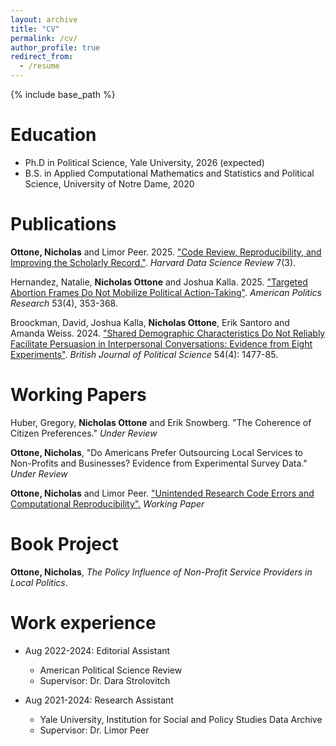 ```yaml
---
layout: archive
title: "CV"
permalink: /cv/
author_profile: true
redirect_from:
  - /resume
---
```


{% include base_path %}

Education
======
* Ph.D in Political Science, Yale University, 2026 (expected)
* B.S. in Applied Computational Mathematics and Statistics and Political Science, University of Notre Dame, 2020

Publications
======
**Ottone, Nicholas** and Limor Peer. 2025. ["Code Review, Reproducibility, and Improving the Scholarly Record."](https://hdsr.mitpress.mit.edu/pub/suy0nbh5/release/1?readingCollection=2472e026). *Harvard Data Science Review* 7(3).

Hernandez, Natalie, **Nicholas Ottone** and Joshua Kalla. 2025. ["Targeted Abortion Frames Do Not Mobilize Political Action-Taking"](https://journals.sagepub.com/doi/full/10.1177/1532673X251324137). *American Politics Research* 53(4), 353-368.

Broockman, David, Joshua Kalla, **Nicholas Ottone**, Erik Santoro and Amanda Weiss. 2024. ["Shared Demographic Characteristics Do Not Reliably Facilitate Persuasion in Interpersonal Conversations: Evidence from Eight Experiments"](https://www.cambridge.org/core/journals/british-journal-of-political-science/article/shared-demographic-characteristics-do-not-reliably-facilitate-persuasion-in-interpersonal-conversations-evidence-from-eight-experiments/6B7FA4A2CC36C4362C103BFDF97FB88C). *British Journal of Political Science* 54(4): 1477-85.

Working Papers
======
Huber, Gregory, **Nicholas Ottone** and Erik Snowberg. "The Coherence of Citizen Preferences." *Under Review*

**Ottone, Nicholas**, "Do Americans Prefer Outsourcing Local Services to Non-Profits and Businesses? Evidence from Experimental Survey Data." *Under Review*

**Ottone, Nicholas** and Limor Peer. ["Unintended Research Code Errors and Computational Reproducibility".](https://osf.io/preprints/metaarxiv/rv6xd_v1) *Working Paper*

Book Project
======
**Ottone, Nicholas**, *The Policy Influence of Non-Profit Service Providers in Local Politics*. 

Work experience
======
* Aug 2022-2024: Editorial Assistant
  * American Political Science Review
  * Supervisor: Dr. Dara Strolovitch

* Aug 2021-2024: Research Assistant
  * Yale University, Institution for Social and Policy Studies Data Archive
  * Supervisor: Dr. Limor Peer

